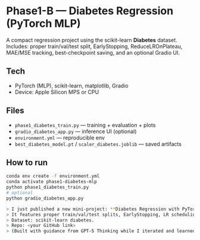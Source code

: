 # Phase1-B — Diabetes Regression (PyTorch MLP)

A compact regression project using the scikit-learn **Diabetes** dataset.  
Includes: proper train/val/test split, EarlyStopping, ReduceLROnPlateau, MAE/MSE tracking, best-checkpoint saving, and an optional Gradio UI.

## Tech
- PyTorch (MLP), scikit-learn, matplotlib, Gradio
- Device: Apple Silicon MPS or CPU

## Files
- `phase1_diabetes_train.py` — training + evaluation + plots
- `gradio_diabetes_app.py` — inference UI (optional)
- `environment.yml` — reproducible env
- `best_diabetes_model.pt` / `scaler_diabetes.joblib` — saved artifacts

## How to run
```bash
conda env create -f environment.yml
conda activate phase1-diabetes-mlp
python phase1_diabetes_train.py
# optional
python gradio_diabetes_app.py

> I just published a new mini-project: **Diabetes Regression with PyTorch MLP**.  
> It features proper train/val/test splits, EarlyStopping, LR scheduling, and a lightweight Gradio app for interactive inference.  
> Dataset: scikit-learn diabetes.  
> Repo: <your GitHub link>  
> (Built with guidance from GPT-5 Thinking while I iterated and learned hands-on.)
